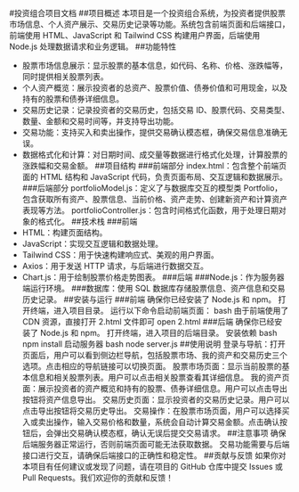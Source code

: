 #投资组合项目文档
##项目概述
本项目是一个投资组合系统，为投资者提供股票市场信息、个人资产展示、交易历史记录等功能。系统包含前端页面和后端接口，前端使用 HTML、JavaScript 和 Tailwind CSS 构建用户界面，后端使用 Node.js 处理数据请求和业务逻辑。
##功能特性
+ 股票市场信息展示：显示股票的基本信息，如代码、名称、价格、涨跌幅等，同时提供相关股票列表。
+ 个人资产概览：展示投资者的总资产、股票价值、债券价值和可用现金，以及持有的股票和债券详细信息。
+ 交易历史记录：记录投资者的交易历史，包括交易 ID、股票代码、交易类型、数量、金额和交易时间等，并支持导出功能。
+ 交易功能：支持买入和卖出操作，提供交易确认模态框，确保交易信息准确无误。
+ 数据格式化和计算：对日期时间、成交量等数据进行格式化处理，计算股票的涨跌幅和交易金额。
##项目结构
###前端部分
index.html：包含整个前端页面的 HTML 结构和 JavaScript 代码，负责页面布局、交互逻辑和数据展示。
###后端部分
portfolioModel.js：定义了与数据库交互的模型类 Portfolio，包含获取所有资产、股票信息、当前价格、资产走势、创建新资产和计算资产表现等方法。
portfolioController.js：包含时间格式化函数，用于处理日期对象的格式化。
##技术栈
###前端
+ HTML：构建页面结构。
+ JavaScript：实现交互逻辑和数据处理。
+ Tailwind CSS：用于快速构建响应式、美观的用户界面。
+ Axios：用于发送 HTTP 请求，与后端进行数据交互。
+ Chart.js：用于绘制股票价格走势图表。
###后端
###Node.js：作为服务器端运行环境。
###数据库：使用 SQL 数据库存储股票信息、资产信息和交易历史记录。
##安装与运行
###前端
确保你已经安装了 Node.js 和 npm。
打开终端，进入项目目录。
运行以下命令启动前端页面：
bash
由于前端使用了 CDN 资源，直接打开 2.html 文件即可
open 2.html
###后端
确保你已经安装了 Node.js 和 npm。
打开终端，进入项目的后端目录。
安装依赖
bash
npm install
启动服务器
bash
node server.js
##使用说明
登录与导航：打开页面后，用户可以看到侧边栏导航，包括股票市场、我的资产和交易历史三个选项。点击相应的导航链接可以切换页面。
股票市场页面：显示当前股票的基本信息和相关股票列表。用户可以点击相关股票查看其详细信息。
我的资产页面：展示投资者的资产概览和持有的股票、债券详细信息。用户可以点击导出按钮将资产信息导出。
交易历史页面：显示投资者的交易历史记录。用户可以点击导出按钮将交易历史导出。
交易操作：在股票市场页面，用户可以选择买入或卖出操作，输入交易价格和数量，系统会自动计算交易金额。点击确认按钮后，会弹出交易确认模态框，确认无误后提交交易请求。
##注意事项
确保后端服务器正常运行，否则前端页面可能无法获取数据。
交易功能需要与后端接口进行交互，请确保后端接口的正确性和稳定性。
##贡献与反馈
如果你对本项目有任何建议或发现了问题，请在项目的 GitHub 仓库中提交 Issues 或 Pull Requests。我们欢迎你的贡献和反馈！
